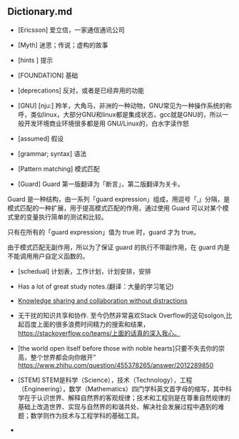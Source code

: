 ## Dictionary.md

- [Ericsson]  爱立信，一家通信通讯公司

- [Myth] 迷思；传说；虚构的故事

- [hints ] 提示

- [FOUNDATION] 基础

- [deprecations] 反对，或者是已经弃用的功能

- [GNU] [nju:]  羚羊，大角马，非洲的一种动物，GNU常见为一种操作系统的称呼，类似linux，大部分GNU和linux都是集成状态，gcc就是GNU的，所以一般开发环境商业环境很多都是用 GNU/Linux的，白水字读作怒

- [assumed] 假设

- [grammar; syntax] 语法

- [Pattern matching] 模式匹配

- [Guard] Guard 第一版翻译为「断言」，第二版翻译为关卡。

Guard 是一种结构，由一系列「guard expression」组成，用逗号「,」分隔，是模式匹配的一种扩展，用于提高模式匹配的作用，通过使用 Guard 可以对某个模式里的变量执行简单的测试和比较。

只有在所有的「guard expression」值为 true 时，guard 才为 true。

由于模式匹配无副作用，所以为了保证 guard 的执行不带副作用，在 guard 内是不能调用用户自定义函数的。

- [schedual]  计划表，工作计划，计划安排，安排


- Has a lot of great study notes.(翻译：大量的学习笔记)


- [Knowledge sharing and collaboration without distractions](https://stackoverflow.co/teams/)
- 无干扰的知识共享和协作. 至今仍然非常喜欢Stack Overflow的这句solgon,比起百度上面的很多浪费时间精力的搜索和结果，https://stackoverflow.co/teams/上面的话真的深入我心。


- [the world open itself before those with noble hearts]只要不失去你的崇高，整个世界都会向你敞开” https://www.zhihu.com/question/455378265/answer/2012289850

- [STEM] STEM是科学（Science），技术（Technology），工程（Engineering），数学（Mathematics）四门学科英文首字母的缩写，其中科学在于认识世界、解释自然界的客观规律；技术和工程则是在尊重自然规律的基础上改造世界、实现与自然界的和谐共处、解决社会发展过程中遇到的难题；数学则作为技术与工程学科的基础工具。

- 
	
